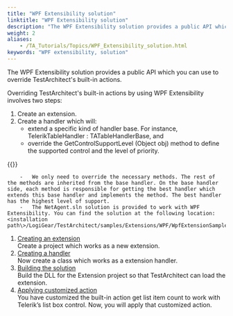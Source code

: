 ```yaml
--- 
title: "WPF Extensibility solution"
linktitle: "WPF Extensibility solution"
description: "The WPF Extensibility solution provides a public API which you can use to override TestArchitect's built-in actions."
weight: 2
aliases: 
    - /TA_Tutorials/Topics/WPF_Extensibility_solution.html
keywords: "WPF extensibility, solution"
---
```


The WPF Extensibility solution provides a public API which you can use to override TestArchitect's built-in actions.

Overriding TestArchitect's built-in actions by using WPF Extensibility involves two steps:

1.  Create an extension.
2.  Create a handler which will:
    -   extend a specific kind of handler base. For instance, TelerikTableHandler : TATableHandlerBase, and
    -   override the GetControlSupportLevel \(Object obj\) method to define the supported control and the level of priority.

{{<note>}}

        -   We only need to override the necessary methods. The rest of the methods are inherited from the base handler. On the base handler side, each method is responsible for getting the best handler which extends this base handler and implements the method. The best handler has the highest level of support.
        -   The NetAgent.sln solution is provided to work with WPF Extensibility. You can find the solution at the following location: <installation path\>/LogiGear/TestArchitect/samples/Extensions/WPF/WpfExtensionSample.

1.  [Creating an extension](/TA_Tutorials/Topics/WPF_Extensibility_solution_creating.html)  
Create a project which works as a new extension.
2.  [Creating a handler](/TA_Tutorials/Topics/WPF_Extensibility_solution_creating_handler.html)  
Now create a class which works as a extension handler.
3.  [Building the solution](/TA_Tutorials/Topics/WPF_Extensibility_solution_building_solution.html)  
Build the DLL for the Extension project so that TestArchitect can load the extension.
4.  [Applying customized action](/TA_Tutorials/Topics/WPF_Extensibility_solution_applying.html)  
You have customized the built-in action get list item count to work with Telerik’s list box control. Now, you will apply that customized action.



